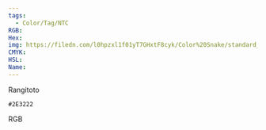 ```yaml
---
tags:
  - Color/Tag/NTC
RGB:
Hex:
img: https://filedn.com/l0hpzxl1f01yT7GHxtF8cyk/Color%20Snake/standard_csv_to_svg/2E3222.svg
CMYK:
HSL:
Name:
---
```

Rangitoto
```palette
#2E3222
```
RGB
